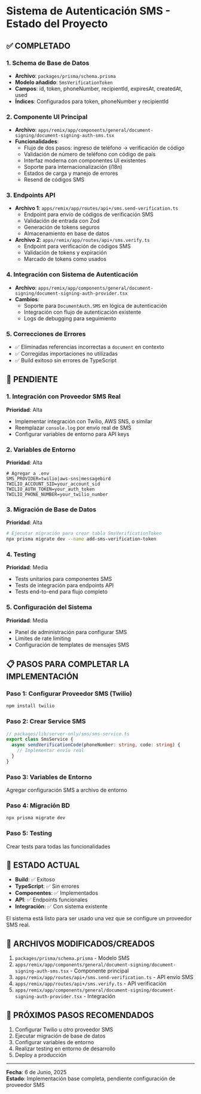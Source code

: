 # Sistema de Autenticación SMS - Estado del Proyecto

## ✅ COMPLETADO

### 1. Schema de Base de Datos

- **Archivo**: `packages/prisma/schema.prisma`
- **Modelo añadido**: `SmsVerificationToken`
- **Campos**: id, token, phoneNumber, recipientId, expiresAt, createdAt, used
- **Índices**: Configurados para token, phoneNumber y recipientId

### 2. Componente UI Principal

- **Archivo**: `apps/remix/app/components/general/document-signing/document-signing-auth-sms.tsx`
- **Funcionalidades**:
  - Flujo de dos pasos: ingreso de teléfono → verificación de código
  - Validación de número de teléfono con código de país
  - Interfaz moderna con componentes UI existentes
  - Soporte para internacionalización (i18n)
  - Estados de carga y manejo de errores
  - Resend de códigos SMS

### 3. Endpoints API

- **Archivo 1**: `apps/remix/app/routes/api+/sms.send-verification.ts`
  - Endpoint para envío de códigos de verificación SMS
  - Validación de entrada con Zod
  - Generación de tokens seguros
  - Almacenamiento en base de datos
- **Archivo 2**: `apps/remix/app/routes/api+/sms.verify.ts`
  - Endpoint para verificación de códigos SMS
  - Validación de tokens y expiración
  - Marcado de tokens como usados

### 4. Integración con Sistema de Autenticación

- **Archivo**: `apps/remix/app/components/general/document-signing/document-signing-auth-provider.tsx`
- **Cambios**:
  - Soporte para `DocumentAuth.SMS` en lógica de autenticación
  - Integración con flujo de autenticación existente
  - Logs de debugging para seguimiento

### 5. Correcciones de Errores

- ✅ Eliminadas referencias incorrectas a `document` en contexto
- ✅ Corregidas importaciones no utilizadas
- ✅ Build exitoso sin errores de TypeScript

## 🔄 PENDIENTE

### 1. Integración con Proveedor SMS Real

**Prioridad**: Alta

- Implementar integración con Twilio, AWS SNS, o similar
- Reemplazar `console.log` por envío real de SMS
- Configurar variables de entorno para API keys

### 2. Variables de Entorno

**Prioridad**: Alta

```env
# Agregar a .env
SMS_PROVIDER=twilio|aws-sns|messagebird
TWILIO_ACCOUNT_SID=your_account_sid
TWILIO_AUTH_TOKEN=your_auth_token
TWILIO_PHONE_NUMBER=your_twilio_number
```

### 3. Migración de Base de Datos

**Prioridad**: Alta

```bash
# Ejecutar migración para crear tabla SmsVerificationToken
npx prisma migrate dev --name add-sms-verification-token
```

### 4. Testing

**Prioridad**: Media

- Tests unitarios para componentes SMS
- Tests de integración para endpoints API
- Tests end-to-end para flujo completo

### 5. Configuración del Sistema

**Prioridad**: Media

- Panel de administración para configurar SMS
- Límites de rate limiting
- Configuración de templates de mensajes SMS

## 📋 PASOS PARA COMPLETAR LA IMPLEMENTACIÓN

### Paso 1: Configurar Proveedor SMS (Twilio)

```bash
npm install twilio
```

### Paso 2: Crear Service SMS

```typescript
// packages/lib/server-only/sms/sms-service.ts
export class SmsService {
  async sendVerificationCode(phoneNumber: string, code: string) {
    // Implementar envío real
  }
}
```

### Paso 3: Variables de Entorno

Agregar configuración SMS a archivo de entorno

### Paso 4: Migración BD

```bash
npx prisma migrate dev
```

### Paso 5: Testing

Crear tests para todas las funcionalidades

## 🚀 ESTADO ACTUAL

- **Build**: ✅ Exitoso
- **TypeScript**: ✅ Sin errores
- **Componentes**: ✅ Implementados
- **API**: ✅ Endpoints funcionales
- **Integración**: ✅ Con sistema existente

El sistema está listo para ser usado una vez que se configure un proveedor SMS real.

## 📁 ARCHIVOS MODIFICADOS/CREADOS

1. `packages/prisma/schema.prisma` - Modelo SMS
2. `apps/remix/app/components/general/document-signing/document-signing-auth-sms.tsx` - Componente principal
3. `apps/remix/app/routes/api+/sms.send-verification.ts` - API envío SMS
4. `apps/remix/app/routes/api+/sms.verify.ts` - API verificación
5. `apps/remix/app/components/general/document-signing/document-signing-auth-provider.tsx` - Integración

## 🎯 PRÓXIMOS PASOS RECOMENDADOS

1. Configurar Twilio u otro proveedor SMS
2. Ejecutar migración de base de datos
3. Configurar variables de entorno
4. Realizar testing en entorno de desarrollo
5. Deploy a producción

---

**Fecha**: 6 de Junio, 2025  
**Estado**: Implementación base completa, pendiente configuración de proveedor SMS
